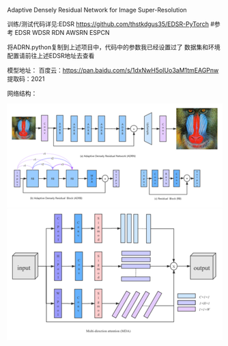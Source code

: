 Adaptive Densely Residual Network for Image Super-Resolution

训练/测试代码详见:EDSR https://github.com/thstkdgus35/EDSR-PyTorch
#参考 EDSR WDSR RDN AWSRN ESPCN

将ADRN.python复制到上述项目中，代码中的参数我已经设置过了
数据集和环境配置请前往上述EDSR地址去查看

模型地址：
  百度云：https://pan.baidu.com/s/1dxNwH5oIUo3aM1tmEAGPnw
  提取码：2021


网络结构：

![](./f1.png)
![](./f2.png)
